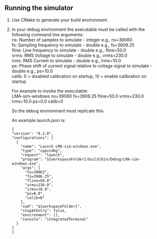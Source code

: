 ## Running the simulator
1. Use CMake to generate your build environment.
2. In your debug environment the executable must be called with the following command line arguments:\
    ns:    Number of samples to simulate - integer e.g., ns=39060\
    fs:    Sampling frequency to simulate - double e.g., fs=3609.25\
    fline: Line frequency to simulate - double e.g., fline=50.0\
    vrms:  RMS Voltage to simulate - double e.g., vrms=230.0\
    irms:  RMS Current to simulate - double e.g., irms=10.0\
    ps:    Phase shift of current signal relative to voltage signal to simulate - double e.g., ps=10.0\
    calib: 0 = disabled calibration on startup, !0 = enable calibration on startup

    For example to invoke the executable:\
    LMA-sim-windows ns=39060 fs=3906.25 fline=50.0 vrms=230.0 irms=10.0 ps=0.0 calib=0

    So the debug environment must replicate this.

    An example launch.json is:
    ```
    {
    "version": "0.2.0",
    "configurations": [
      {
        "name": "Launch LMA-sim-windows.exe",
        "type": "cppvsdbg",
        "request": "launch",
        "program": "${workspaceFolder}/build/bin/Debug/LMA-sim-windows.exe",
        "args": [
          "ns=39063",
          "fs=3906.25",
          "fline=50.0",
          "vrms=230.0",
          "irms=10.0",
          "ps=0.0",
          "calib=0"
        ],
        "cwd": "${workspaceFolder}",
        "stopAtEntry": false,
        "environment": [],
        "console": "integratedTerminal"
      }
    ]
    }
    ```
